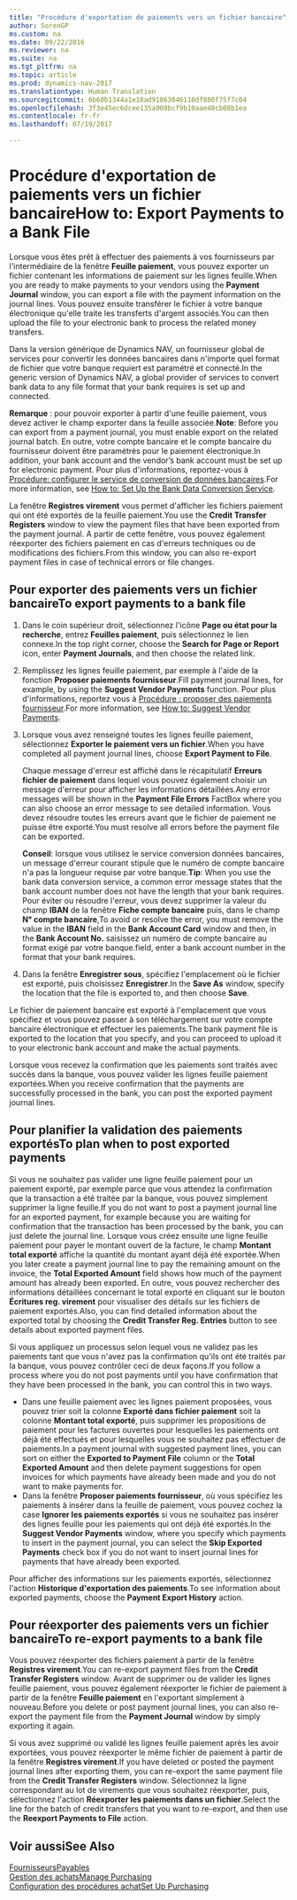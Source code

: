 ```yaml
---
title: "Procédure d'exportation de paiements vers un fichier bancaire"
author: SorenGP
ms.custom: na
ms.date: 09/22/2016
ms.reviewer: na
ms.suite: na
ms.tgt_pltfrm: na
ms.topic: article
ms.prod: dynamics-nav-2017
ms.translationtype: Human Translation
ms.sourcegitcommit: 6b60b1344a1e18ad91863046110df880f75f7c04
ms.openlocfilehash: 3f3e45ec6dcee135a908bcf9b10aae40cb08b1ea
ms.contentlocale: fr-fr
ms.lasthandoff: 07/19/2017

---
```


# <a name="how-to-export-payments-to-a-bank-file"></a><span data-ttu-id="de64c-102">Procédure d'exportation de paiements vers un fichier bancaire</span><span class="sxs-lookup"><span data-stu-id="de64c-102">How to: Export Payments to a Bank File</span></span>
<span data-ttu-id="de64c-103">Lorsque vous êtes prêt à effectuer des paiements à vos fournisseurs par l'intermédiaire de la fenêtre **Feuille paiement**, vous pouvez exporter un fichier contenant les informations de paiement sur les lignes feuille.</span><span class="sxs-lookup"><span data-stu-id="de64c-103">When you are ready to make payments to your vendors using the **Payment Journal** window, you can export a file with the payment information on the journal lines.</span></span> <span data-ttu-id="de64c-104">Vous pouvez ensuite transférer le fichier à votre banque électronique qu'elle traite les transferts d'argent associés.</span><span class="sxs-lookup"><span data-stu-id="de64c-104">You can then upload the file to your electronic bank to process the related money transfers.</span></span>

<span data-ttu-id="de64c-105">Dans la version générique de Dynamics NAV, un fournisseur global de services pour convertir les données bancaires dans n'importe quel format de fichier que votre banque requiert est paramétré et connecté.</span><span class="sxs-lookup"><span data-stu-id="de64c-105">In the generic version of Dynamics NAV, a global provider of services to convert bank data to any file format that your bank requires is set up and connected.</span></span>

<span data-ttu-id="de64c-106">**Remarque** : pour pouvoir exporter à partir d'une feuille paiement, vous devez activer le champ exporter dans la feuille associée.</span><span class="sxs-lookup"><span data-stu-id="de64c-106">**Note**: Before you can export from a payment journal, you must enable export on the related journal batch.</span></span> <span data-ttu-id="de64c-107">En outre, votre compte bancaire et le compte bancaire du fournisseur doivent être paramétrés pour le paiement électronique.</span><span class="sxs-lookup"><span data-stu-id="de64c-107">In addition, your bank account and the vendor’s bank account must be set up for electronic payment.</span></span> <span data-ttu-id="de64c-108">Pour plus d'informations, reportez-vous à [Procédure: configurer le service de conversion de données bancaires](bank-how-setup-bank-data-conversion-service.md).</span><span class="sxs-lookup"><span data-stu-id="de64c-108">For more information, see [How to: Set Up the Bank Data Conversion Service](bank-how-setup-bank-data-conversion-service.md).</span></span>

<span data-ttu-id="de64c-109">La fenêtre **Registres virement** vous permet d'afficher les fichiers paiement qui ont été exportés de la feuille paiement.</span><span class="sxs-lookup"><span data-stu-id="de64c-109">You use the **Credit Transfer Registers** window to view the payment files that have been exported from the payment journal.</span></span> <span data-ttu-id="de64c-110">A partir de cette fenêtre, vous pouvez également réexporter des fichiers paiement en cas d'erreurs techniques ou de modifications des fichiers.</span><span class="sxs-lookup"><span data-stu-id="de64c-110">From this window, you can also re-export payment files in case of technical errors or file changes.</span></span>

## <a name="to-export-payments-to-a-bank-file"></a><span data-ttu-id="de64c-111">Pour exporter des paiements vers un fichier bancaire</span><span class="sxs-lookup"><span data-stu-id="de64c-111">To export payments to a bank file</span></span>
1. <span data-ttu-id="de64c-112">Dans le coin supérieur droit, sélectionnez l'icône **Page ou état pour la recherche**, entrez **Feuilles paiement**, puis sélectionnez le lien connexe.</span><span class="sxs-lookup"><span data-stu-id="de64c-112">In the top right corner, choose the **Search for Page or Report** icon, enter **Payment Journals**, and then choose the related link.</span></span>
2. <span data-ttu-id="de64c-113">Remplissez les lignes feuille paiement, par exemple à l'aide de la fonction **Proposer paiements fournisseur**.</span><span class="sxs-lookup"><span data-stu-id="de64c-113">Fill payment journal lines, for example, by using the **Suggest Vendor Payments** function.</span></span> <span data-ttu-id="de64c-114">Pour plus d'informations, reportez vous à [Procédure : proposer des paiements fournisseur](payables-how-suggest-vendor-payments.md).</span><span class="sxs-lookup"><span data-stu-id="de64c-114">For more information, see [How to: Suggest Vendor Payments](payables-how-suggest-vendor-payments.md).</span></span>  
3. <span data-ttu-id="de64c-115">Lorsque vous avez renseigné toutes les lignes feuille paiement, sélectionnez **Exporter le paiement vers un fichier**.</span><span class="sxs-lookup"><span data-stu-id="de64c-115">When you have completed all payment journal lines, choose **Export Payment to File**.</span></span>

    <span data-ttu-id="de64c-116">Chaque message d'erreur est affiché dans le récapitulatif **Erreurs fichier de paiement** dans lequel vous pouvez également choisir un message d'erreur pour afficher les informations détaillées.</span><span class="sxs-lookup"><span data-stu-id="de64c-116">Any error messages will be shown in the **Payment File Errors** FactBox where you can also choose an error message to see detailed information.</span></span> <span data-ttu-id="de64c-117">Vous devez résoudre toutes les erreurs avant que le fichier de paiement ne puisse être exporté.</span><span class="sxs-lookup"><span data-stu-id="de64c-117">You must resolve all errors before the payment file can be exported.</span></span>

    <span data-ttu-id="de64c-118">**Conseil**: lorsque vous utilisez le service conversion données bancaires, un message d'erreur courant stipule que le numéro de compte bancaire n'a pas la longueur requise par votre banque.</span><span class="sxs-lookup"><span data-stu-id="de64c-118">**Tip**: When you use the bank data conversion service, a common error message states that the bank account number does not have the length that your bank requires.</span></span> <span data-ttu-id="de64c-119">Pour éviter ou résoudre l'erreur, vous devez supprimer la valeur du champ **IBAN** de la fenêtre **Fiche compte bancaire** puis, dans le champ **N° compte bancaire**,</span><span class="sxs-lookup"><span data-stu-id="de64c-119">To avoid or resolve the error, you must remove the value in the **IBAN** field in the **Bank Account Card** window and then, in the **Bank Account No.**</span></span> <span data-ttu-id="de64c-120">saisissez un numéro de compte bancaire au format exigé par votre banque.</span><span class="sxs-lookup"><span data-stu-id="de64c-120">field, enter a bank account number in the format that your bank requires.</span></span>
4. <span data-ttu-id="de64c-121">Dans la fenêtre **Enregistrer sous**, spécifiez l'emplacement où le fichier est exporté, puis choisissez **Enregistrer**.</span><span class="sxs-lookup"><span data-stu-id="de64c-121">In the **Save As** window, specify the location that the file is exported to, and then choose **Save**.</span></span>

<span data-ttu-id="de64c-122">Le fichier de paiement bancaire est exporté à l'emplacement que vous spécifiez et vous pouvez passer à son téléchargement sur votre compte bancaire électronique et effectuer les paiements.</span><span class="sxs-lookup"><span data-stu-id="de64c-122">The bank payment file is exported to the location that you specify, and you can proceed to upload it to your electronic bank account and make the actual payments.</span></span>

<span data-ttu-id="de64c-123">Lorsque vous recevez la confirmation que les paiements sont traités avec succès dans la banque, vous pouvez valider les lignes feuille paiement exportées.</span><span class="sxs-lookup"><span data-stu-id="de64c-123">When you receive confirmation that the payments are successfully processed in the bank, you can post the exported payment journal lines.</span></span>

## <a name="to-plan-when-to-post-exported-payments"></a><span data-ttu-id="de64c-124">Pour planifier la validation des paiements exportés</span><span class="sxs-lookup"><span data-stu-id="de64c-124">To plan when to post exported payments</span></span>
<span data-ttu-id="de64c-125">Si vous ne souhaitez pas valider une ligne feuille paiement pour un paiement exporté, par exemple parce que vous attendez la confirmation que la transaction a été traitée par la banque, vous pouvez simplement supprimer la ligne feuille.</span><span class="sxs-lookup"><span data-stu-id="de64c-125">If you do not want to post a payment journal line for an exported payment, for example because you are waiting for confirmation that the transaction has been processed by the bank, you can just delete the journal line.</span></span> <span data-ttu-id="de64c-126">Lorsque vous créez ensuite une ligne feuille paiement pour payer le montant ouvert de la facture, le champ **Montant total exporté** affiche la quantité du montant ayant déjà été exportée.</span><span class="sxs-lookup"><span data-stu-id="de64c-126">When you later create a payment journal line to pay the remaining amount on the invoice, the **Total Exported Amount** field shows how much of the payment amount has already been exported.</span></span> <span data-ttu-id="de64c-127">En outre, vous pouvez rechercher des informations détaillées concernant le total exporté en cliquant sur le bouton **Écritures reg. virement** pour visualiser des détails sur les fichiers de paiement exportés.</span><span class="sxs-lookup"><span data-stu-id="de64c-127">Also, you can find detailed information about the exported total by choosing the **Credit Transfer Reg. Entries** button to see details about exported payment files.</span></span>

<span data-ttu-id="de64c-128">Si vous appliquez un processus selon lequel vous ne validez pas les paiements tant que vous n'avez pas la confirmation qu'ils ont été traités par la banque, vous pouvez contrôler ceci de deux façons.</span><span class="sxs-lookup"><span data-stu-id="de64c-128">If you follow a process where you do not post payments until you have confirmation that they have been processed in the bank, you can control this in two ways.</span></span>

* <span data-ttu-id="de64c-129">Dans une feuille paiement avec les lignes paiement proposées, vous pouvez trier soit la colonne **Exporté dans fichier paiement** soit la colonne **Montant total exporté**, puis supprimer les propositions de paiement pour les factures ouvertes pour lesquelles les paiements ont déjà été effectués et pour lesquelles vous ne souhaitez pas effectuer de paiements.</span><span class="sxs-lookup"><span data-stu-id="de64c-129">In a payment journal with suggested payment lines, you can sort on either the **Exported to Payment File** column or the **Total Exported Amount** and then delete payment suggestions for open invoices for which payments have already been made and you do not want to make payments for.</span></span>
* <span data-ttu-id="de64c-130">Dans la fenêtre **Proposer paiements fournisseur**, où vous spécifiez les paiements à insérer dans la feuille de paiement, vous pouvez cochez la case **Ignorer les paiements exportés** si vous ne souhaitez pas insérer des lignes feuille pour les paiements qui ont déjà été exportés.</span><span class="sxs-lookup"><span data-stu-id="de64c-130">In the **Suggest Vendor Payments** window, where you specify which payments to insert in the payment journal, you can select the **Skip Exported Payments** check box if you do not want to insert journal lines for payments that have already been exported.</span></span>

<span data-ttu-id="de64c-131">Pour afficher des informations sur les paiements exportés, sélectionnez l'action **Historique d'exportation des paiements**.</span><span class="sxs-lookup"><span data-stu-id="de64c-131">To see information about exported payments, choose the **Payment Export History** action.</span></span>

## <a name="to-re-export-payments-to-a-bank-file"></a><span data-ttu-id="de64c-132">Pour réexporter des paiements vers un fichier bancaire</span><span class="sxs-lookup"><span data-stu-id="de64c-132">To re-export payments to a bank file</span></span>
<span data-ttu-id="de64c-133">Vous pouvez réexporter des fichiers paiement à partir de la fenêtre **Registres virement**.</span><span class="sxs-lookup"><span data-stu-id="de64c-133">You can re-export payment files from the **Credit Transfer Registers** window.</span></span> <span data-ttu-id="de64c-134">Avant de supprimer ou de valider les lignes feuille paiement, vous pouvez également réexporter le fichier de paiement à partir de la fenêtre **Feuille paiement** en l'exportant simplement à nouveau.</span><span class="sxs-lookup"><span data-stu-id="de64c-134">Before you delete or post payment journal lines, you can also re-export the payment file from the **Payment Journal** window by simply exporting it again.</span></span>

<span data-ttu-id="de64c-135">Si vous avez supprimé ou validé les lignes feuille paiement après les avoir exportées, vous pouvez réexporter le même fichier de paiement à partir de la fenêtre **Registres virement**.</span><span class="sxs-lookup"><span data-stu-id="de64c-135">If you have deleted or posted the payment journal lines after exporting them, you can re-export the same payment file from the **Credit Transfer Registers** window.</span></span> <span data-ttu-id="de64c-136">Sélectionnez la ligne correspondant au lot de virements que vous souhaitez réexporter, puis, sélectionnez l'action **Réexporter les paiements dans un fichier**.</span><span class="sxs-lookup"><span data-stu-id="de64c-136">Select the line for the batch of credit transfers that you want to re-export, and then use the **Reexport Payments to File** action.</span></span>

## <a name="see-also"></a><span data-ttu-id="de64c-137">Voir aussi</span><span class="sxs-lookup"><span data-stu-id="de64c-137">See Also</span></span>
[<span data-ttu-id="de64c-138">Fournisseurs</span><span class="sxs-lookup"><span data-stu-id="de64c-138">Payables</span></span>](payables-manage-payables.md)  
[<span data-ttu-id="de64c-139">Gestion des achats</span><span class="sxs-lookup"><span data-stu-id="de64c-139">Manage Purchasing</span></span>](purchasing-manage-purchasing.md)  
[<span data-ttu-id="de64c-140">Configuration des procédures achat</span><span class="sxs-lookup"><span data-stu-id="de64c-140">Set Up Purchasing</span></span>](purchasing-setup-purchasing.md)

